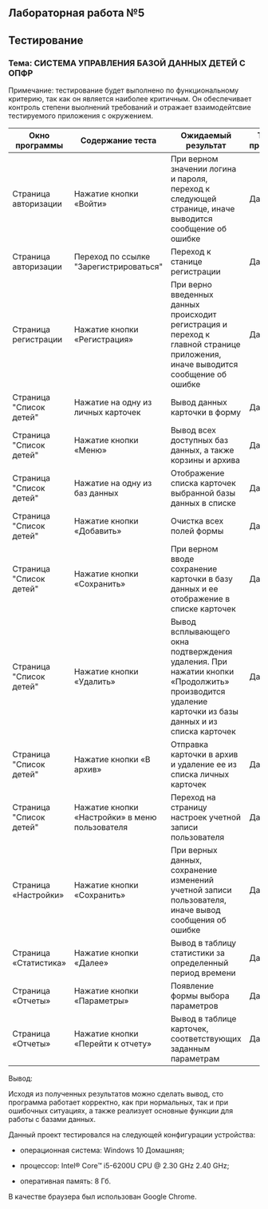 ## Лабораторная работа №5
## Тестирование
### Тема: СИСТЕМА УПРАВЛЕНИЯ БАЗОЙ ДАННЫХ ДЕТЕЙ С ОПФР

Примечание: тестирование будет выполнено по функциональному критерию, так как он является наиболее критичным. Он обеспечивает контроль степени выолнений требований и отражает взаимодейтсвие тестируемого приложения с окружением.

Окно программы | Содержание теста | Ожидаемый результат | Тест пройден |  
---|---|---|---
Страница авторизации  | Нажатие кнопки «Войти» | При верном значении логина и пароля, переход к следующей странице, иначе выводится сообщение об ошибке  | Да
Страница авторизации | Переход по ссылке "Зарегистрироваться" | Переход к станице регистрации | Да
Страница регистрации | Нажатие кнопки «Регистрация»  | При верно введенных данных происходит регистрация и переход к главной странице приложения, иначе выводится сообщение об ошибке | Да
Страница "Список детей" | Нажатие на одну из личных карточек | Вывод данных карточки в форму | Да
Страница "Список детей" | Нажатие кнопки «Меню» | Вывод всех доступных баз данных, а также корзины и архива | Да
Страница "Список детей" | Нажатие на одну из баз данных | Отображение списка карточек выбранной базы данных в списке | Да
Страница "Список детей" | Нажатие кнопки «Добавить»| Очистка всех полей формы | Да
Страница "Список детей" | Нажатие кнопки «Сохранить»  | При верном вводе сохранение карточки в базу данных и ее отображение в списке карточек  | Да
Страница "Список детей" | Нажатие кнопки «Удалить» | Вывод всплывающего окна подтверждения удаления. При нажатии кнопки «Продолжить» производится удаление карточки из базы данных и из списка карточек | Да
Страница "Список детей" | Нажатие кнопки «В архив» | Отправка карточки в архив и удаление ее из списка личных карточек | Да
Страница "Список детей" | Нажатие кнопки «Настройки» в меню пользователя | Переход на страницу настроек учетной записи пользователя  | Да
Страница «Настройки» | Нажатие кнопки «Сохранить» | При верных данных, сохранение изменений учетной записи пользователя, иначе вывод сообщения об ошибке | Да
Страница «Статистика» | Нажатие кнопки «Далее» | Вывод в таблицу статистики за определенный период времени | Да
Страница «Отчеты» | Нажатие кнопки «Параметры» | Появление формы выбора параметров | Да
Страница «Отчеты» | Нажатие кнопки «Перейти к отчету» | Вывод в таблице карточек, соответствующих заданным параметрам | Да

Вывод: 


Исходя из полученных результатов можно сделать вывод, сто программа работает корректно, как при нормальных, так и при ошибочных ситуациях, а также реализует основные функции для работы с базами данных.

Данный проект тестировался на следующей конфигурации устройства:

- операционная система: Windows 10 Домашняя;

- процессор: Intel® Core™ i5-6200U CPU @ 2.30 GHz 2.40 GHz;

- оперативная память: 8 Гб.

В качестве браузера был использован Google Chrome.
